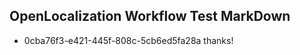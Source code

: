 ## OpenLocalization Workflow Test MarkDown
* 0cba76f3-e421-445f-808c-5cb6ed5fa28a thanks!

<!--HONumber=Jul16_HO4-->


